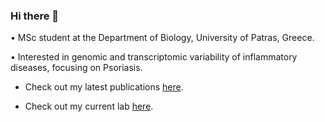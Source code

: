 ### Hi there 👋

• MSc student at the Department of Biology, University of Patras, Greece.

• Interested in genomic and transcriptomic variability of inflammatory diseases, focusing on Psoriasis.

- Check out my latest publications [here](https://scholar.google.com/citations?user=VeUc-oUAAAAJ&hl=el).

- Check out my current lab [here](https://geneticslabupatraseng.wordpress.com/).
